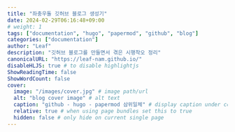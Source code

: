 ```yaml
---
title: "좌충우돌 깃허브 블로그 생성기"
date: 2024-02-29T06:16:48+09:00
# weight: 1
tags: ["documentation", "hugo", "papermod", "github", "blog"]
categories: ["documentation"]
author: "Leaf"
description: "깃허브 블로그를 만들면서 겪은 시행착오 정리"
canonicalURL: "https://leaf-nam.github.io/"
disableHLJS: true # to disable highlightjs
ShowReadingTime: false
ShowWordCount: false
cover:
  image: "/images/cover.jpg" # image path/url
  alt: "blog cover image" # alt text
  caption: "github - hugo - papermod 삼위일체" # display caption under cover
  relative: true # when using page bundles set this to true
  hidden: false # only hide on current single page
---
```

